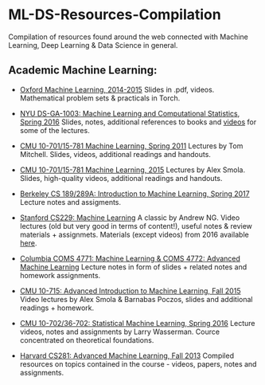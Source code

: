 # ML-DS-Resources-Compilation
Compilation of resources found around the web connected with Machine Learning, Deep Learning &amp; Data Science in general.


## Academic Machine Learning:

* [Oxford Machine Learning, 2014-2015](https://www.cs.ox.ac.uk/people/nando.defreitas/machinelearning/)
  Slides in .pdf, videos. Mathematical problem sets & practicals in Torch.
* [NYU DS-GA-1003: Machine Learning and Computational Statistics, Spring 2016](http://davidrosenberg.github.io/ml2016/#home)
  Slides, notes, additional references to books and [videos](https://www.youtube.com/channel/UCjxoi1kA0twXJsVnIq2vMHA/videos) for some of the lectures.
* [CMU 10-701/15-781 Machine Learning, Spring 2011](http://www.cs.cmu.edu/~tom/10701_sp11/)
   Lectures by Tom Mitchell. Slides, videos, additional readings and handouts.
* [CMU 10-701/15-781 Machine Learning, 2015](http://www.cs.cmu.edu/~tom/10701_sp11/)
   Lectures by Alex Smola. Slides, high-quality videos, additional readings and handouts.
* [Berkeley CS 189/289A: Introduction to Machine Learning, Spring 2017](https://people.eecs.berkeley.edu/~jrs/189/)
  Lecture notes and assigments.
* [Stanford CS229: Machine Learning](https://see.stanford.edu/Course/CS229) 
  A classic by Andrew NG. Video lectures (old but very good in terms of content!), useful notes & review materials + assignmets.
  Materials (except videos) from 2016 available [here](http://cs229.stanford.edu/).
* [Columbia COMS 4771: Machine Learning & COMS 4772: Advanced Machine Learning](http://www.cs.columbia.edu/learning/courses.html)
  Lecture notes in form of slides + related notes and homework assignments.
  
* [CMU 10-715: Advanced Introduction to Machine Learning, Fall 2015](http://www.cs.cmu.edu/~bapoczos/Classes/ML10715_2015Fall/)
  Video lectures by Alex Smola & Barnabas Poczos, slides and additional readings + homework. 
* [CMU 10-702/36-702: Statistical Machine Learning, Spring 2016](http://www.stat.cmu.edu/~larry/=sml/)
  Lecture videos, notes and assignments by Larry Wasserman. Cource concentrated on theoretical foundations.
* [Harvard CS281: Advanced Machine Learning, Fall 2013](http://www.seas.harvard.edu/courses/cs281/)
  Compiled resources on topics contained in the course - videos, papers, notes and assignments.
  
